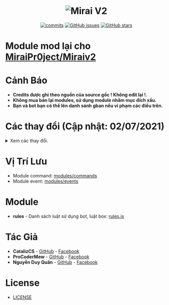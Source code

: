 <h1 align="center">
	<img src="https://i.imgur.com/noa9vrl.jpg " alt="Mirai V2">
</h1>

<p align="center">
	<a href="https://github.com/ProCoderMew/Module-Miraiv2/commits" target="_blank"><img alt="commits" src="https://img.shields.io/github/commit-activity/m/vipproeditor/Module-Mod-For-Mirai-V2.svg?label=commit&style=flat-square"></a>
	<a href="https://github.com/ProCoderMew/Module-Miraiv2/issues" target="_blank"><img alt="GitHub issues" src="https://img.shields.io/github/issues/vipproeditor/Module-Mod-For-Mirai-V2"></a>
	<a href="https://github.com/ProCoderMew/Module-Miraiv2/stargazers" target="_blank"><img alt="GitHub stars" src="https://img.shields.io/github/stars/vipproeditor/Module-Mod-For-Mirai-V2"></a>
</p>

# Module mod lại cho [MiraiPr0ject/Miraiv2](https://github.com/miraiPr0ject/miraiv2)

# Cảnh Báo
- **Credits được ghi theo nguồn của source gốc ! Không edit lại !.**
- **Không mua bán lại modules, sử dụng module nhằm mục đích xấu.**
- **Bạn và bot bạn có thể lên danh sánh gban nếu vi phạm các điều trên.**

# Các thay đổi (Cập nhật: 02/07/2021)

<details>
	<summary>Xem các thay đổi.</summary>
	<br>
	<p>- 02/07/2021 - Update module Rules.</p>
        <p>- 02/07/2021 - Update module Botngu.</p>
        <p>- 02/07/2021 - Update module Botnguv2.</p>
</details>

# Vị Trí Lưu
- Module command: [modules/commands](https://github.com/miraiPr0ject/miraiv2/tree/main/modules/commands)
- Module event: [modules/events](https://github.com/miraiPr0ject/miraiv2/tree/main/modules/events)

# Module
- **rules** - Danh sách luật sử dụng bot, luật box: [rules.js](rules.js)


# Tác Giả
- **CatalizCS** - [GitHub](https://github.com/ProCoderMew) - [Facebook](https://www.facebook.com/ProCoder.Mew)
- **ProCoderMew** - [GitHub](https://github.com/ProCoderMew) - [Facebook](https://www.facebook.com/ProCoder.Mew)
- **Nguyễn Duy Quân** - [GitHub](https://github.com/vipproeditor) - [Facebook](https://www.facebook.com/duyquan.social)

# License

- [LICENSE](LICENSE)
